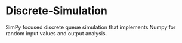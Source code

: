 # Discrete-Simulation
SimPy focused discrete queue simulation that implements Numpy for random input values and output analysis. 
